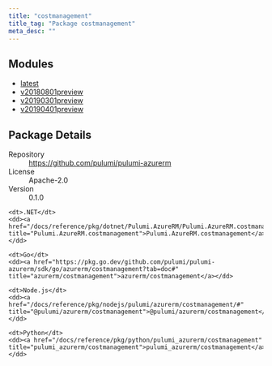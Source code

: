 ```yaml
---
title: "costmanagement"
title_tag: "Package costmanagement"
meta_desc: ""
---
```


<!-- WARNING: this file was generated by Pulumi Docs Generator. -->
<!-- Do not edit by hand unless you're certain you know what you are doing! -->



<h2 id="modules">Modules</h2>
<ul class="api">
    <li><a href="latest/" title="latest"><span class="symbol module"></span>latest</a></li>
    <li><a href="v20180801preview/" title="v20180801preview"><span class="symbol module"></span>v20180801preview</a></li>
    <li><a href="v20190301preview/" title="v20190301preview"><span class="symbol module"></span>v20190301preview</a></li>
    <li><a href="v20190401preview/" title="v20190401preview"><span class="symbol module"></span>v20190401preview</a></li>
</ul>

<h2 id="package-details">Package Details</h2>
<dl class="package-details">
	<dt>Repository</dt>
	<dd><a href="https://github.com/pulumi/pulumi-azurerm">https://github.com/pulumi/pulumi-azurerm</a></dd>
	<dt>License</dt>
	<dd>Apache-2.0</dd>
	<dt>Version</dt>
	<dd>0.1.0</dd>
</dl>



<dl class="tabular">

    <dt>.NET</dt>
    <dd><a href="/docs/reference/pkg/dotnet/Pulumi.AzureRM/Pulumi.AzureRM.costmanagement.html" title="Pulumi.AzureRM.costmanagement">Pulumi.AzureRM.costmanagement</a></dd>

    <dt>Go</dt>
    <dd><a href="https://pkg.go.dev/github.com/pulumi/pulumi-azurerm/sdk/go/azurerm/costmanagement?tab=doc#" title="azurerm/costmanagement">azurerm/costmanagement</a></dd>

    <dt>Node.js</dt>
    <dd><a href="/docs/reference/pkg/nodejs/pulumi/azurerm/costmanagement/#" title="@pulumi/azurerm/costmanagement">@pulumi/azurerm/costmanagement</a></dd>

    <dt>Python</dt>
    <dd><a href="/docs/reference/pkg/python/pulumi_azurerm/costmanagement" title="pulumi_azurerm/costmanagement">pulumi_azurerm/costmanagement</a></dd>

</dl>

